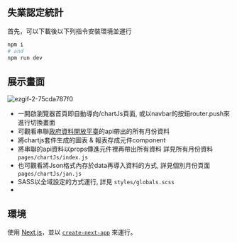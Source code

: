 ## 失業認定統計

首先，可以下載後以下列指令安裝環境並運行
```bash
npm i
# and
npm run dev
```

## 展示畫面
![ezgif-2-75cda787f0](https://github.com/jane824691/React_chartjs/assets/147688970/f99050f4-ab5b-4b8f-923e-fc0735997d01)


 - 一開啟瀏覽器首頁即自動導向/chartJs頁面, 或以navbar的按鈕router.push來進行切換畫面
 - 可觀看串聯[政府資料開放平臺](https://data.gov.tw/dataset/44759)的api帶出的所有月份資料
 - 將chartjs套件生成的圖表 & 報表存成元件component
 - 將串聯的api資料以props傳進元件裡再帶出所有資料 詳見所有月份資料 `pages/chartJs/index.js`
 - 也可觀看將Json格式內存於data再導入資料的方式, 詳見個別月份頁面 `pages/chartJs/jan.js`
 - SASS以全域設定的方式運行, 詳見 `styles/globals.scss`
 - 

## 環境
使用 [Next.js](https://nextjs.org/)，並以 [`create-next-app`](https://github.com/vercel/next.js/tree/canary/packages/create-next-app) 來運行。

